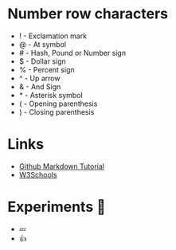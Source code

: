# Number row characters
- ! - Exclamation mark
- @ - At symbol
- \# - Hash, Pound or Number sign
- $ - Dollar sign
- % - Percent sign
- ^ - Up arrow
- & - And Sign
- \* - Asterisk symbol
- ( - Opening parenthesis
- ) - Closing parenthesis
# Links 
- [Github Markdown Tutorial](https://docs.github.com/en/get-started/writing-on-github/getting-started-with-writing-and-formatting-on-github/basic-writing-and-formatting-syntax)
- [W3Schools](https://www.w3schools.com/)
# Experiments :imp:
 - :zzz:
 - :+1:
